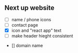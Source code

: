 ## Next up website

- [ ] name / phone icons
- [ ] contact page
- [x] icon and "react app" text   
- [ ] make header hieght consistent

- [\] domain name



